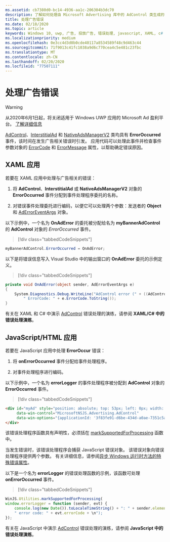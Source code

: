 ```yaml
---
ms.assetid: cb7380d0-bc14-4936-aa1c-206304b3dc70
description: 了解如何处理由 Microsoft Advertising 库中的 AdControl 类生成的错误。
title: 处理广告错误
ms.date: 02/18/2020
ms.topic: article
keywords: Windows 10, uwp, 广告, 投放广告, 错误处理, javascript, XAML, c#
ms.localizationpriority: medium
ms.openlocfilehash: 0e3cc4d3d0b0cde40117a8534589f48c9d463c44
ms.sourcegitcommit: 71f9013c41fc1038a9d6c770cea4c5e481c23fbc
ms.translationtype: MT
ms.contentlocale: zh-CN
ms.lasthandoff: 02/20/2020
ms.locfileid: "77507111"
---
```

# <a name="handle-ad-errors"></a>处理广告错误

>[!WARNING]
> 从2020年6月1日起，将关闭适用于 Windows UWP 应用的 Microsoft Ad 盈利平台。 [了解详细信息](https://social.msdn.microsoft.com/Forums/windowsapps/en-US/db8d44cb-1381-47f7-94d3-c6ded3fea36f/microsoft-ad-monetization-platform-shutting-down-june-1st?forum=aiamgr)

[AdControl](https://docs.microsoft.com/uwp/api/microsoft.advertising.winrt.ui.adcontrol)、[InterstitialAd](https://docs.microsoft.com/uwp/api/microsoft.advertising.winrt.ui.interstitialad) 和 [NativeAdsManagerV2](https://docs.microsoft.com/uwp/api/microsoft.advertising.winrt.ui.nativeadsmanagerv2) 类均具有 **ErrorOccurred** 事件，该时间在发生广告相关错误时引发。 应用代码可以处理此事件并检查事件参数对象的 [ErrorCode](https://docs.microsoft.com/uwp/api/microsoft.advertising.winrt.ui.aderroreventargs.errorcode) 和  [ErrorMessage](https://docs.microsoft.com/uwp/api/microsoft.advertising.winrt.ui.aderroreventargs.errormessage) 属性，以帮助确定错误原因。

<span id="bkmk-dotnet"/>

## <a name="xaml-apps"></a>XAML 应用

若要在 XAML 应用中处理与广告相关的错误：

1. 将 **AdControl**、**InterstitialAd** 或 **NativeAdsManagerV2** 对象的 **ErrorOccurred** 事件分配到事件处理程序委托的名称。

2. 对错误事件处理委托进行编码，以便它可以处理两个参数：发送者的 **Object** 和 [AdErrorEventArgs](https://docs.microsoft.com/uwp/api/microsoft.advertising.winrt.ui.aderroreventargs) 对象。

以下示例中，一个名为 **OnAdError** 的委托被分配给名为 **myBannerAdControl** 的 **AdControl** 对象的 *ErrorOccurred* 事件。

> [!div class="tabbedCodeSnippets"]
``` csharp
myBannerAdControl.ErrorOccurred = OnAdError;
```

以下是将错误信息写入 Visual Studio 中的输出窗口的 **OnAdError** 委托的示例定义。

> [!div class="tabbedCodeSnippets"]
``` csharp
private void OnAdError(object sender, AdErrorEventArgs e)
{
    System.Diagnostics.Debug.WriteLine("AdControl error (" + ((AdControl)sender).Name + "): " + e.Error +
        " ErrorCode: " + e.ErrorCode.ToString());
}
```

有关在 XAML 和 C# 中演示 [AdControl](error-handling-in-xamlc-walkthrough.md) 错误处理的演练，请参阅 **XAML/C# 中的错误处理演练**。

<span id="bkmk-javascript"/>

## <a name="javascripthtml-apps"></a>JavaScript/HTML 应用

若要在 JavaScript 应用中处理 **ErrorOccur** 错误：

1.  将 **onErrorOccurred** 事件分配给事件处理程序。

2.  对事件处理程序进行编码。

以下示例中，一个名为 **errorLogger** 的事件处理程序被分配到 **AdControl** 对象的 **ErrorOccurred** 事件。

> [!div class="tabbedCodeSnippets"]
``` html
<div id="myAd" style="position: absolute; top: 53px; left: 0px; width: 250px; height: 250px; z-index: 1"
     data-win-control="MicrosoftNSJS.Advertising.AdControl"
     data-win-options="{applicationId: '3f83fe91-d6be-434d-a0ae-7351c5a997f1', adUnitId: 'test', onErrorOccurred: errorLogger}">
</div>
```

该错误处理程序函数具有声明性，必须括在 [markSupportedForProcessing](https://docs.microsoft.com/previous-versions/windows/apps/hh967819(v=win.10)) 函数中。

当发生错误时，该错误处理程序会捕获 JavaScript 错误对象。 该错误对象向错误处理程序提供两个参数。 有关详细信息，请参阅[异步 Windows 运行时方法的特殊错误属性](https://docs.microsoft.com/scripting/jswinrt/special-error-properties-from-asynchronous-windows-runtime-methods)。

以下是一个名为 **errorLogger** 的错误处理函数的示例，该函数可处理 **onErrorOccurred** 事件。

> [!div class="tabbedCodeSnippets"]
``` javascript
WinJS.Utilities.markSupportedForProcessing(
window.errorLogger = function (sender, evt) {
    console.log(new Date()).toLocaleTimeString() + ": " + sender.element.id + " error: " + evt.errorMessage +
    " error code: " + evt.errorCode + \n");
});
```

有关在 JavaScript 中演示 [AdControl](error-handling-in-javascript-walkthrough.md) 错误处理的演练，请参阅 **JavaScript 中的错误处理演练**。
